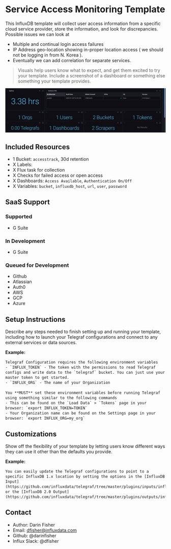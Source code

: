 # Service Access Monitoring Template

This InfluxDB template will collect user access information from a specific cloud service provider, store the information, and look for discrepancies.
Possible issues we can look at
- Multiple and continual login access failures
- IP Address geo-location showing in-proper location access ( we should not be logging in from N. Korea ).
- Eventually we can add correlation for separate services.

> Visuals help users know what to expect, and get them excited to try your template. Include a screenshot of a dashboard or something else something your template provides.

![Example Dashboard Screenshot](Example_Screenshot.png)

## Included Resources

- 1 Bucket: `accesstrack`, 30d retention
- X Labels: 
- X Flux task for collection
- X Checks for failed access or open access
- X Dashboards: `Access Available`, `Authentication On/Off`
- X Variables: `bucket`, `influxdb_host`, `url`, `user`, `password`

## SaaS Support
### Supported
- G Suite

### In Development
- G Suite

### Queued for Development
- Github
- Atlassian
- Auth0
- AWS
- GCP
- Azure

## Setup Instructions

Describe any steps needed to finish setting up and running your template, including how to launch your Telegraf configurations and connect to any external services or data sources.

**Example:**
    
    Telegraf Configuration requires the following environment variables
    - `INFLUX_TOKEN` - The token with the permissions to read Telegraf configs and write data to the `telegraf` bucket. You can just use your master token to get started.
    - `INFLUX_ORG` - The name of your Organization

    You **MUST** set these environment variables before running Telegraf using something similar to the following commands
    - This can be found on the `Load Data` > `Tokens` page in your browser: `export INFLUX_TOKEN=TOKEN`
    - Your Organization name can be found on the Settings page in your browser: `export INFLUX_ORG=my_org`

## Customizations

Show off the flexibility of your template by letting users know different ways they can use it other than the defaults you provide.

**Example:**

    You can easily update the Telegraf configurations to point to a specific InfluxDB 1.x location by setting the options in the [InfluxDB Input](https://github.com/influxdata/telegraf/tree/master/plugins/inputs/influxdb) or the [InfluxDB 2.0 Output](https://github.com/influxdata/telegraf/tree/master/plugins/outputs/influxdb_v2). 

## Contact

- Author: Darin Fisher
- Email: dfisher@influxdata.com
- Github: @darinfisher
- Influx Slack: @dfisher

